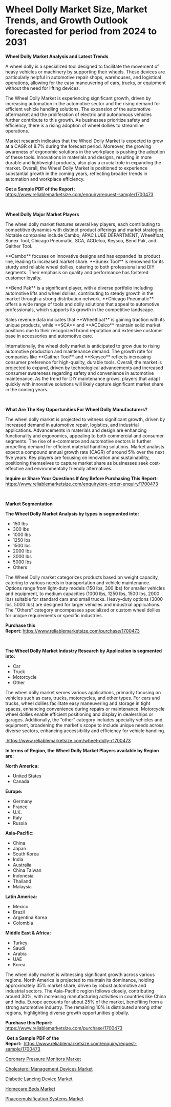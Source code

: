 <p><h1>Wheel Dolly Market Size, Market Trends, and Growth Outlook forecasted for period from 2024 to 2031</h1></p><p><strong>Wheel Dolly Market Analysis and Latest Trends</strong></p>
<p><p>A wheel dolly is a specialized tool designed to facilitate the movement of heavy vehicles or machinery by supporting their wheels. These devices are particularly helpful in automotive repair shops, warehouses, and logistical operations, allowing for the easy maneuvering of cars, trucks, or equipment without the need for lifting devices. </p><p>The Wheel Dolly Market is experiencing significant growth, driven by increasing automation in the automotive sector and the rising demand for efficient vehicle handling solutions. The expansion of the automotive aftermarket and the proliferation of electric and autonomous vehicles further contribute to this growth. As businesses prioritize safety and efficiency, there is a rising adoption of wheel dollies to streamline operations. </p><p>Market research indicates that the Wheel Dolly Market is expected to grow at a CAGR of 8.7% during the forecast period. Moreover, the growing awareness of ergonomic solutions in the workplace is pushing the adoption of these tools. Innovations in materials and designs, resulting in more durable and lightweight products, also play a crucial role in expanding the market. Overall, the Wheel Dolly Market is positioned to experience substantial growth in the coming years, reflecting broader trends in automation and workplace efficiency.</p></p>
<p><strong>Get a Sample PDF of the Report:&nbsp;</strong> <a href="https://www.reliablemarketsize.com/enquiry/request-sample/1700473?utm_campaign=1727&utm_medium=2&utm_source=Github&utm_content=ia&utm_term=21102024&utm_id=wheel-dolly">https://www.reliablemarketsize.com/enquiry/request-sample/1700473</a></p>
<p>&nbsp;</p>
<p><strong>Wheel Dolly Major Market Players</strong></p>
<p><p>The wheel dolly market features several key players, each contributing to competitive dynamics with distinct product offerings and market strategies. Notable companies include Cambo, APAC LUBE DEPARTMENT, Wheelfloat, Sunex Tool, Chicago Pneumatic, SCA, ACDelco, Keysco, Bend Pak, and Gaither Tool.</p><p>**Cambo** focuses on innovative designs and has expanded its product line, leading to increased market share. **Sunex Tool** is renowned for its sturdy and reliable wheel dollies, catering to both professional and DIY segments. Their emphasis on quality and performance has fostered customer loyalty.</p><p>**Bend Pak** is a significant player, with a diverse portfolio including automotive lifts and wheel dollies, contributing to steady growth in the market through a strong distribution network. **Chicago Pneumatic** offers a wide range of tools and dolly solutions that appeal to automotive professionals, which supports its growth in the competitive landscape.</p><p>Sales revenue data indicates that **Wheelfloat** is gaining traction with its unique products, while **SCA** and **ACDelco** maintain solid market positions due to their recognized brand reputation and extensive customer base in accessories and automotive care.</p><p>Internationally, the wheel dolly market is anticipated to grow due to rising automotive production and maintenance demand. The growth rate for companies like **Gaither Tool** and **Keysco** reflects increasing consumer preference for high-quality, durable tools. Overall, the market is projected to expand, driven by technological advancements and increased consumer awareness regarding safety and convenience in automotive maintenance. As the trend for DIY maintenance grows, players that adapt quickly with innovative solutions will likely capture significant market share in the coming years.</p></p>
<p>&nbsp;</p>
<p><strong>What Are The Key Opportunities For Wheel Dolly Manufacturers?</strong></p>
<p><p>The wheel dolly market is projected to witness significant growth, driven by increased demand in automotive repair, logistics, and industrial applications. Advancements in materials and design are enhancing functionality and ergonomics, appealing to both commercial and consumer segments. The rise of e-commerce and automotive sectors is further propelling demand for efficient material handling solutions. Market analysts expect a compound annual growth rate (CAGR) of around 5% over the next five years. Key players are focusing on innovation and sustainability, positioning themselves to capture market share as businesses seek cost-effective and environmentally friendly alternatives.</p></p>
<p><strong>Inquire or Share Your Questions If Any Before Purchasing This Report:</strong> <a href="https://www.reliablemarketsize.com/enquiry/pre-order-enquiry/1700473?utm_campaign=1727&utm_medium=2&utm_source=Github&utm_content=ia&utm_term=21102024&utm_id=wheel-dolly">https://www.reliablemarketsize.com/enquiry/pre-order-enquiry/1700473</a></p>
<p>&nbsp;</p>
<p><strong>Market Segmentation</strong></p>
<p><strong>The Wheel Dolly Market Analysis by types is segmented into:</strong></p>
<p><ul><li>150 lbs</li><li>300 lbs</li><li>1000 lbs</li><li>1250 lbs</li><li>1500 lbs</li><li>2000 lbs</li><li>3000 lbs</li><li>5000 lbs</li><li>Others</li></ul></p>
<p><p>The Wheel Dolly market categorizes products based on weight capacity, catering to various needs in transportation and vehicle maintenance. Options range from light-duty models (150 lbs, 300 lbs) for smaller vehicles and equipment, to medium capacities (1000 lbs, 1250 lbs, 1500 lbs, 2000 lbs) suitable for standard cars and small trucks. Heavy-duty options (3000 lbs, 5000 lbs) are designed for larger vehicles and industrial applications. The "Others" category encompasses specialized or custom wheel dollies for unique requirements or specific industries.</p></p>
<p><strong>Purchase this Report:&nbsp;</strong><a href="https://www.reliablemarketsize.com/purchase/1700473?utm_campaign=1727&utm_medium=2&utm_source=Github&utm_content=ia&utm_term=21102024&utm_id=wheel-dolly">https://www.reliablemarketsize.com/purchase/1700473</a></p>
<p>&nbsp;</p>
<p><strong>The Wheel Dolly Market Industry Research by Application is segmented into:</strong></p>
<p><ul><li>Car</li><li>Truck</li><li>Motorcycle</li><li>Other</li></ul></p>
<p><p>The wheel dolly market serves various applications, primarily focusing on vehicles such as cars, trucks, motorcycles, and other types. For cars and trucks, wheel dollies facilitate easy maneuvering and storage in tight spaces, enhancing convenience during repairs or maintenance. Motorcycle wheel dollies enable efficient positioning and display in dealerships or garages. Additionally, the “other” category includes specialty vehicles and equipment, broadening the market's scope to include unique needs across diverse sectors, enhancing accessibility and efficiency for vehicle handling.</p></p>
<p><a href="https://www.reliablemarketsize.com/wheel-dolly-r1700473?utm_campaign=1727&utm_medium=2&utm_source=Github&utm_content=ia&utm_term=21102024&utm_id=wheel-dolly">&nbsp;https://www.reliablemarketsize.com/wheel-dolly-r1700473</a></p>
<p><strong>In terms of Region, the Wheel Dolly Market Players available by Region are:</strong></p>
<p>
    <p> <strong> North America: </strong>
        <ul>
            <li>United States</li>
            <li>Canada</li>
        </ul>
        </p> 
    <p> <strong> Europe: </strong>
        <ul>
            <li>Germany</li>
            <li>France</li>
            <li>U.K.</li>
            <li>Italy</li>
            <li>Russia</li>
        </ul>
        </p> 
    <p> <strong> Asia-Pacific: </strong>
        <ul>
            <li>China</li>
            <li>Japan</li>
            <li>South Korea</li>
            <li>India</li>
            <li>Australia</li>
            <li>China Taiwan</li>
            <li>Indonesia</li>
            <li>Thailand</li>
            <li>Malaysia</li>
        </ul>
        </p> 
    <p> <strong> Latin America: </strong>
        <ul>
            <li>Mexico</li>
            <li>Brazil</li>
            <li>Argentina Korea</li>
            <li>Colombia</li>
        </ul>
        </p> 
    <p> <strong> Middle East & Africa: </strong>
        <ul>
            <li>Turkey</li>
            <li>Saudi</li>
            <li>Arabia</li>
            <li>UAE</li>
            <li>Korea</li>
        </ul>
    </p>
    </p>
<p><p>The wheel dolly market is witnessing significant growth across various regions. North America is projected to maintain its dominance, holding approximately 35% market share, driven by robust automotive and industrial sectors. The Asia-Pacific region follows closely, contributing around 30%, with increasing manufacturing activities in countries like China and India. Europe accounts for about 25% of the market, benefiting from a strong automotive industry. The remaining 10% is distributed among other regions, highlighting diverse growth opportunities globally.</p></p>
<p><strong>Purchase this Report: </strong><a href="https://www.reliablemarketsize.com/purchase/1700473?utm_campaign=1727&utm_medium=2&utm_source=Github&utm_content=ia&utm_term=21102024&utm_id=wheel-dolly">https://www.reliablemarketsize.com/purchase/1700473</a></p>
<p>&nbsp;<strong>Get a Sample PDF of the Report:&nbsp;&nbsp;</strong><a href="https://www.reliablemarketsize.com/enquiry/request-sample/1700473?utm_campaign=1727&utm_medium=2&utm_source=Github&utm_content=ia&utm_term=21102024&utm_id=wheel-dolly">https://www.reliablemarketsize.com/enquiry/request-sample/1700473</a></p>
<p><strong></strong></p>
<p><p><a href="https://www.linkedin.com/pulse/coronary-pressure-monitors-market-industry-landscape-h455e?utm_campaign=1727&utm_medium=2&utm_source=Github&utm_content=ia&utm_term=21102024&utm_id=wheel-dolly">Coronary Pressure Monitors Market</a></p><p><a href="https://www.linkedin.com/pulse/digital-transformation-cholesterol-management-devices-industry-608gc?utm_campaign=1727&utm_medium=2&utm_source=Github&utm_content=ia&utm_term=21102024&utm_id=wheel-dolly">Cholesterol Management Devices Market</a></p><p><a href="https://www.linkedin.com/pulse/global-diabetic-lancing-device-market-landscape-future-vonsc?utm_campaign=1727&utm_medium=2&utm_source=Github&utm_content=ia&utm_term=21102024&utm_id=wheel-dolly">Diabetic Lancing Device Market</a></p><p><a href="https://www.linkedin.com/pulse/homecare-beds-market-analysis-product-segmentation-regional-njwrc?utm_campaign=1727&utm_medium=2&utm_source=Github&utm_content=ia&utm_term=21102024&utm_id=wheel-dolly">Homecare Beds Market</a></p><p><a href="https://www.linkedin.com/pulse/phacoemulsification-systems-market-maturity-analysis-regional-yfklc?utm_campaign=1727&utm_medium=2&utm_source=Github&utm_content=ia&utm_term=21102024&utm_id=wheel-dolly">Phacoemulsification Systems Market</a></p></p>